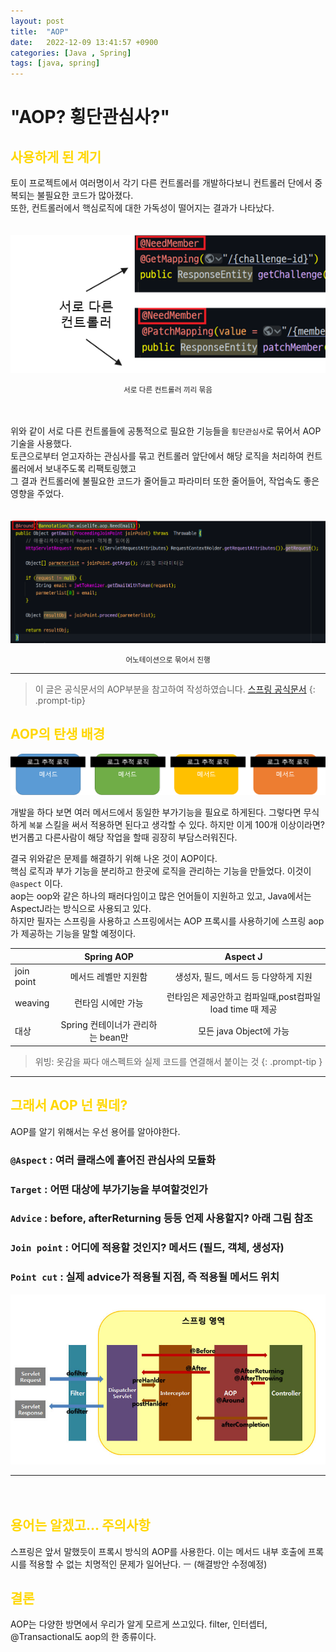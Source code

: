 ```yaml
---
layout: post
title:  "AOP"
date:   2022-12-09 13:41:57 +0900
categories: [Java , Spring]
tags: [java, spring]
---
```

# "AOP? 횡단관심사?"

## <span style="color: gold"> 사용하게 된 계기 </span>

토이 프로젝트에서 여러명이서 각기 다른 컨트롤러를 개발하다보니 컨트롤러 단에서 중복되는 불필요한 코드가 많아졌다.  
또한, 컨트롤러에서 핵심로직에 대한 가독성이 떨어지는 결과가 나타났다.
  
　  
![image](https://github.com/msKim92/msKim92.github.io/blob/db6767442c9b036b9e7d163ca9dffe913429b0c3/images/aop/1%20aop%20%EB%A6%AC%ED%8C%A9%ED%86%A0%EB%A7%81.png?raw=true)
<center><small> 서로 다른 컨트롤러 끼리 묶음 </small></center>
  
　  

위와 같이 서로 다른 컨트롤들에 공통적으로 필요한 기능들을 `횡단관심사`로 묶어서 AOP기술을 사용했다.  
토큰으로부터 얻고자하는 관심사를 묶고 컨트롤러 앞단에서 해당 로직을 처리하여 컨트롤러에서 보내주도록 리팩토링했고  
그 결과 컨트롤러에 불필요한 코드가 줄어들고 파라미터 또한 줄어들어, 작업속도 좋은 영향을 주었다.  
　  

![image](https://github.com/msKim92/msKim92.github.io/blob/main/images/aop/aop%20ex.png?raw=true)

<center><small> 어노테이션으로 묶어서 진행 </small></center>

---

>이 글은 공식문서의 AOP부분을 참고하여 작성하였습니다.
> [스프링 공식문서](https://docs.spring.io/spring-framework/docs/current/reference/html/index.html)
{: .prompt-tip}

  

## <span style="color: gold"> AOP의 탄생 배경 </span>
![image](https://github.com/msKim92/msKim92.github.io/blob/main/images/aop/2%20%EA%B4%80%EC%8B%AC%EC%82%AC.png?raw=true)



개발을 하다 보면 여러 메서드에서 동일한 부가기능을 필요로 하게된다.
그렇다면 무식하게 `복붙` 스킬을 써서 적용하면 된다고 생각할 수 있다. 
하지만 이게 100개 이상이라면? 번거롭고 다른사람이 해당 작업을 할때 굉장히 부담스러워진다.

결국 위와같은 문제를 해결하기 위해 나온 것이 AOP이다.  
핵심 로직과 부가 기능을 분리하고 한곳에 로직을 관리하는 기능을 만들었다. 이것이 `@aspect` 이다.  
aop는 oop와 같은 하나의 패러다임이고 많은 언어들이 지원하고 있고, Java에서는 AspectJ라는 방식으로 사용되고 있다.  
하지만 필자는 스프링을 사용하고 스프링에서는 AOP 프록시를 사용하기에 스프링 aop가 제공하는 기능을 말할 예정이다.

||Spring AOP| Aspect J|
|---|:---:|:---:|
|join point | 메서드 레벨만 지원함 | 생성자, 필드, 메서드 등 다양하게 지원|
|weaving | 런타임 시에만 가능 | 런타임은 제공안하고 컴파일때,post컴파일 load time 때 제공|
|대상 | Spring 컨테이너가 관리하는 bean만 | 모든 java Object에 가능|

> 위빙: 옷감을 짜다 애스펙트와 실제 코드를 연결해서 붙이는 것
{: .prompt-tip }

---
## <span style="color: gold"> 그래서 AOP 넌 뭔데? </span>
AOP를 알기 위해서는 우선 용어를 알아야한다.
### `@Aspect` : 여러 클래스에 흩어진 관심사의 모듈화
### `Target` : 어떤 대상에 부가기능을 부여할것인가
### `Advice` : before, afterReturning 등등 언제 사용할지? 아래 그림 참조
### `Join point` : 어디에 적용할 것인지? 메서드 (필드, 객체, 생성자)
### `Point cut` : 실제 advice가 적용될 지점, 즉 적용될 메서드 위치
![image](https://github.com/msKim92/msKim92.github.io/blob/main/images/aop/3%20filter,interceptor,aop%ED%9D%90%EB%A6%84.jpg?raw=true)

---
　  

## <span style="color: gold"> 용어는 알겠고... 주의사항 </span>
스프링은 앞서 말했듯이 프록시 방식의 AOP를 사용한다. 이는 메서드 내부 호출에 프록시를 적용할 수 없는 치명적인 문제가 일어난다. ㅡ (해결방안 수정예정)
## <span style="color: gold"> 결론 </span>

AOP는 다양한 방면에서 우리가 알게 모르게 쓰고있다. filter, 인터셉터, @Transactional도 aop의 한 종류이다.
